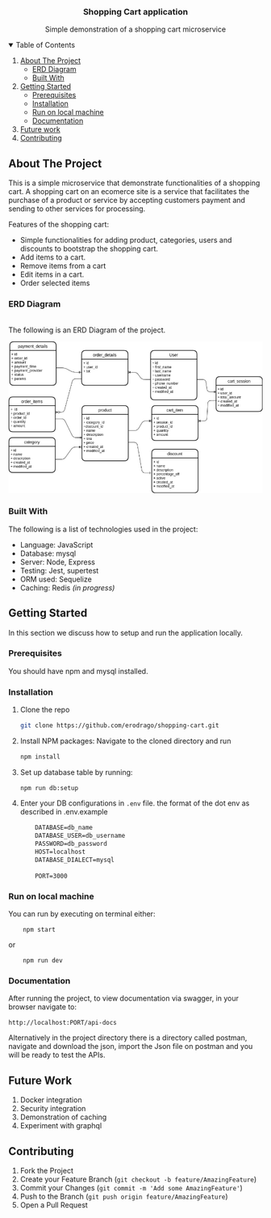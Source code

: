 <!-- PROJECT LOGO -->
<br />
<p align="center">
  <h3 align="center">Shopping Cart application</h3>

  <p align="center">
    Simple demonstration of a shopping cart microservice
    <br />
  </p>
</p>



<!-- TABLE OF CONTENTS -->
<details open="open">
  <summary>Table of Contents</summary>
  <ol>
    <li>
      <a href="#about-the-project">About The Project</a>
      <ul>
        <li><a href="#erd-diagram">ERD Diagram</a></li>
      </ul>
      <ul>
        <li><a href="#built-with">Built With</a></li>
      </ul>
    </li>
    <li>
      <a href="#getting-started">Getting Started</a>
      <ul>
        <li><a href="#prerequisites">Prerequisites</a></li>
        <li><a href="#installation">Installation</a></li>
        <li><a href="#run-on-local-machine">Run on local machine</a></li>
        <li><a href="#documentation">Documentation</a></li>
      </ul>
    </li>
    <li><a href="#future-work">Future work</a></li>
    <li><a href="#contributing">Contributing</a></li>
  </ol>
</details>



<!-- ABOUT THE PROJECT -->
## About The Project

This is a simple microservice that demonstrate functionalities of a shopping cart. A shopping cart on an ecomerce site is a service that facilitates the purchase of a product or service by accepting customers payment and sending to other services for processing.

Features of the shopping cart:
* Simple functionalities for adding product, categories, users and discounts to bootstrap the shopping cart.
* Add items to a cart.
* Remove items from a cart
* Edit items in a cart.
* Order selected items

### ERD Diagram
<br />
The following is an ERD Diagram of the project.
<br />

![Alt text](/docs/images/erd.png?raw=true "Optional Title")


### Built With

The following is a list of technologies used in the project:
* Language: JavaScript
* Database: mysql
* Server: Node, Express
* Testing: Jest, supertest
* ORM used: Sequelize
* Caching: Redis *(in progress)*



<!-- GETTING STARTED -->
## Getting Started

In this section we discuss how to setup and run the application locally. 

### Prerequisites
You should have npm and mysql installed.

### Installation

1. Clone the repo
    ```sh
    git clone https://github.com/erodrago/shopping-cart.git
    ```

2. Install NPM packages: Navigate to the cloned directory and run
    ```sh
    npm install
    ```

3. Set up database table by running:
    ```
    npm run db:setup
    ```
4. Enter your DB configurations in `.env` file. the format of the dot env as described in .env.example
    ```JS
        DATABASE=db_name
        DATABASE_USER=db_username
        PASSWORD=db_password
        HOST=localhost
        DATABASE_DIALECT=mysql

        PORT=3000
    ```

### Run on local machine

You can run by executing on terminal either:

    
        npm start
    
or

    
        npm run dev
    

### Documentation

After running the project, to view documentation via swagger, in your browser navigate to: 
```
http://localhost:PORT/api-docs
```

Alternatively in the project directory there is a directory called postman, navigate and download the json,
import the Json file on postman and you will be ready to test the APIs.

<!-- FUTURE WORK -->
## Future Work

1. Docker integration
2. Security integration
3. Demonstration of caching
4. Experiment with graphql

<!-- CONTRIBUTING -->
## Contributing

1. Fork the Project
2. Create your Feature Branch (`git checkout -b feature/AmazingFeature`)
3. Commit your Changes (`git commit -m 'Add some AmazingFeature'`)
4. Push to the Branch (`git push origin feature/AmazingFeature`)
5. Open a Pull Request